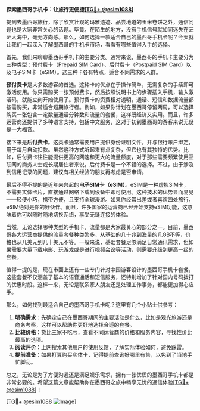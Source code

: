 **探索墨西哥手机卡：让旅行更便捷[[TG💪+ @esim1088](https://t.me/s/esim1088)]**

提到去墨西哥旅行，除了欣赏壮观的玛雅遗迹、品尝地道的玉米卷饼之外，通信问题也是大家非常关心的话题。毕竟，在陌生的地方，没有手机信号就如同迷失在茫茫大海中，毫无方向感。那么，如何选择一款适合自己的墨西哥手机卡呢？今天就让我们一起深入了解墨西哥的手机卡市场，看看有哪些值得入手的选择。

首先，我们来聊聊墨西哥手机卡的主要分类。通常来说，墨西哥的手机卡主要分为三种类型：预付费卡（Prepaid SIM Card）、后付费卡（Postpaid SIM Card）以及电子SIM卡（eSIM）。这三种卡各有特点，适合不同需求的人群。

**预付费卡**是大多数游客的首选。这种卡的优点在于操作简单，无需复杂的手续即可激活使用。你只需购买一张预付费卡，然后按照说明书上的步骤插入手机，输入激活码，就能立刻开始使用了。预付费卡的资费相对透明，通话、短信和数据流量都按需购买，非常适合短期旅行者。例如，如果你计划在墨西哥停留两周，可以选择购买一张包含一定数量通话分钟数和流量的套餐，这样既经济又实用。而且，许多运营商还提供了多种语言支持，包括中文服务，这对于初到墨西哥的游客来说无疑是一大福音。

接下来是**后付费卡**。这类卡通常需要用户提供身份证明文件，并与银行账户绑定，用于每月自动扣款。虽然这种方式听起来有点复杂，但它也有其独特的优势。比如，后付费卡往往能提供更高的网速和更大的流量额度，对于那些需要频繁使用互联网的商务人士或长期居住者来说，后付费卡是一个不错的选择。不过，由于涉及到信用记录的问题，建议有相关经验的朋友再考虑是否申请。

最后不得不提的是近年来兴起的**电子SIM卡（eSIM）**。eSIM是一种虚拟SIM卡，不需要实体卡片，直接通过网络下载到设备中即可使用。这种技术的优势显而易见——轻便小巧，携带方便，且支持全球漫游。如果你经常出差或者喜欢四处旅行，eSIM绝对是你的好伙伴。而且，许多国家的运营商已经开始支持eSIM功能，这意味着你可以随时随地切换网络，享受无缝连接的体验。

当然，无论选择哪种类型的手机卡，流量都是大家最关心的部分之一。目前，墨西哥各大运营商提供的流量套餐种类繁多，从基础的几十兆到海量的几GB不等，价格也从几美元到几十美元不等。一般来说，基础套餐足够满足日常通讯需求，但如果需要大量下载电影、玩游戏或是进行视频会议等活动，则需要升级到更高一级的套餐。

值得一提的是，现在市面上还有一些专门针对中国游客设计的墨西哥手机卡套餐，这些套餐不仅涵盖了基本的语音通话和短信服务，还特别增加了针对国内号码拨打的优惠时段。这样一来，无论是联系家人朋友还是处理工作事务，都能更加得心应手。

那么，如何找到最适合自己的墨西哥手机卡呢？这里有几个小贴士供参考：

1. **明确需求**：先确定自己在墨西哥期间的主要活动是什么，比如是观光旅游还是商务考察，这样可以帮助你更好地选择合适的套餐。
2. **比较价格**：货比三家不吃亏，查看不同运营商的价格和服务内容，寻找性价比最高的选项。
3. **阅读评价**：上网搜索其他用户的使用反馈，了解实际体验如何，避免踩雷。
4. **提前准备**：如果打算购买实体卡，记得提前查询好哪里有售，以免到了当地手忙脚乱。

总之，无论是为了方便沟通还是满足娱乐需求，拥有一张优质的墨西哥手机卡都是非常必要的。希望这篇文章能帮助你在墨西哥之旅中畅享无忧的通信体验[[TG💪+ @esim1088](https://t.me/s/esim1088)]！

[[TG💪+ @esim1088](https://t.me/s/esim1088) ![Image](https://i.postimg.cc/4NQfJmqS/Snipaste-2025-05-13-00-14-12.png)]